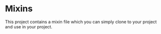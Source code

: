 # Mixins
This project contains a mixin file which you can simply clone to your project and use in your project. 
